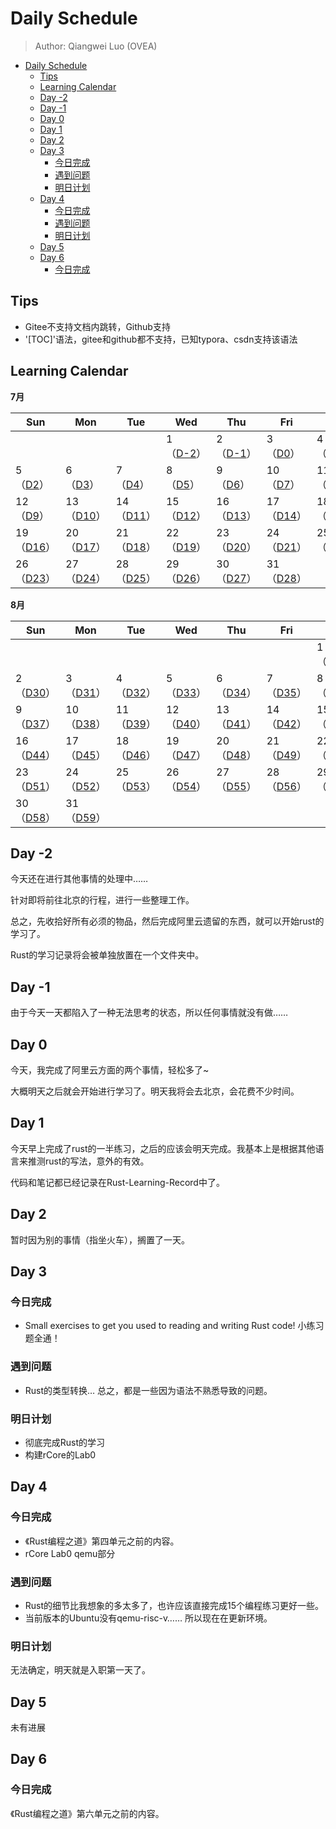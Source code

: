 # Daily Schedule

> Author: Qiangwei Luo (OVEA)

<!-- TOC -->

- [Daily Schedule](#daily-schedule)
    - [Tips](#tips)
    - [Learning Calendar](#learning-calendar)
    - [Day -2](#day--2)
    - [Day -1](#day--1)
    - [Day 0](#day-0)
    - [Day 1](#day-1)
    - [Day 2](#day-2)
    - [Day 3](#day-3)
        - [今日完成](#今日完成)
        - [遇到问题](#遇到问题)
        - [明日计划](#明日计划)
    - [Day 4](#day-4)
        - [今日完成](#今日完成-1)
        - [遇到问题](#遇到问题-1)
        - [明日计划](#明日计划-1)
    - [Day 5](#day-5)
    - [Day 6](#day-6)
        - [今日完成](#今日完成-2)

<!-- /TOC -->

## Tips

* Gitee不支持文档内跳转，Github支持
* '[TOC]'语法，gitee和github都不支持，已知typora、csdn支持该语法

## Learning Calendar

**7月**

| Sun                   | Mon                   | Tue                   | Wed                   | Thu                   | Fri                   | Sat                   |
| --------------------- | --------------------- | --------------------- | --------------------- | --------------------- | --------------------- | --------------------- |
|                       |                       |                       | 1<br/>（[D-2](#Day--2)）  | 2<br/>（[D-1](#Day--1)）  | 3<br/>（[D0](#Day-0)）    | 4<br>（[D1](#Day-1)）     |
| 5<br/>（[D2](#Day-2)）    | 6<br/>（[D3](#Day-3)）    | 7<br/>（[D4](#Day-4)）    | 8<br/>（[D5](#Day-5)）    | 9<br/>（[D6](#Day-6)）    | 10<br/>（[D7](#Day-7)）   | 11<br/>（[D8](#Day-8)）   |
| 12<br/>（[D9](#Day-9)）   | 13<br/>（[D10](#Day-10)） | 14<br/>（[D11](#Day-11)） | 15<br/>（[D12](#Day-12)） | 16<br/>（[D13](#Day-13)） | 17<br/>（[D14](#Day-14)） | 18<br/>（[D15](#Day-15)） |
| 19<br/>（[D16](#Day-16)） | 20<br/>（[D17](#Day-17)） | 21<br/>（[D18](#Day-18)） | 22<br/>（[D19](#Day-19)） | 23<br/>（[D20](#Day-20)） | 24<br/>（[D21](#Day-21)） | 25<br/>（[D22](#Day-22)） |
| 26<br/>（[D23](#Day-23)） | 27<br/>（[D24](#Day-24)） | 28<br/>（[D25](#Day-25)） | 29<br/>（[D26](#Day-26)） | 30<br/>（[D27](#Day-27)） | 31<br/>（[D28](#Day-28)） |                       |

**8月**

| Sun                   | Mon                   | Tue                   | Wed                   | Thu                   | Fri                   | Sat                   |
| --------------------- | --------------------- | --------------------- | --------------------- | --------------------- | --------------------- | --------------------- |
|                       |                       |                       |                       |                       |                       | 1<br/>（[D29](#Day-29)）  |
| 2<br/>（[D30](#Day-30)）  | 3<br/>（[D31](#Day-31)）  | 4<br/>（[D32](#Day-32)）  | 5<br/>（[D33](#Day-33)）  | 6<br/>（[D34](#Day-34)）  | 7<br/>（[D35](#Day-35)）  | 8<br/>（[D36](#Day-36)）  |
| 9<br/>（[D37](#Day-37)）  | 10<br/>（[D38](#Day-38)） | 11<br/>（[D39](#Day-39)） | 12<br/>（[D40](#Day-40)） | 13<br/>（[D41](#Day-41)） | 14<br/>（[D42](#Day-42)） | 15<br/>（[D43](#Day-43)） |
| 16<br/>（[D44](#Day-44)） | 17<br/>（[D45](#Day-45)） | 18<br/>（[D46](#Day-46)） | 19<br/>（[D47](#Day-47)） | 20<br/>（[D48](#Day-48)） | 21<br/>（[D49](#Day-49)） | 22<br/>（[D50](#Day-50)） |
| 23<br/>（[D51](#Day-51)） | 24<br/>（[D52](#Day-52)） | 25<br/>（[D53](#Day-53)） | 26<br/>（[D54](#Day-54)） | 27<br/>（[D55](#Day-55)） | 28<br/>（[D56](#Day-56)） | 29<br/>（[D57](#Day-57)） |
| 30<br/>（[D58](#Day-58)） | 31<br/>（[D59](#Day-59)） |                       |                       |                       |                       |                       |



## Day -2

今天还在进行其他事情的处理中……

针对即将前往北京的行程，进行一些整理工作。

总之，先收拾好所有必须的物品，然后完成阿里云遗留的东西，就可以开始rust的学习了。

Rust的学习记录将会被单独放置在一个文件夹中。



## Day -1

由于今天一天都陷入了一种无法思考的状态，所以任何事情就没有做……



## Day 0

今天，我完成了阿里云方面的两个事情，轻松多了~ 

大概明天之后就会开始进行学习了。明天我将会去北京，会花费不少时间。



## Day 1

今天早上完成了rust的一半练习，之后的应该会明天完成。我基本上是根据其他语言来推测rust的写法，意外的有效。

代码和笔记都已经记录在Rust-Learning-Record中了。



## Day 2

暂时因为别的事情（指坐火车），搁置了一天。



## Day 3

### 今日完成

* Small exercises to get you used to reading and writing Rust code! 小练习题全通！

### 遇到问题

* Rust的类型转换… 总之，都是一些因为语法不熟悉导致的问题。

### 明日计划

* 彻底完成Rust的学习
* 构建rCore的Lab0

## Day 4

### 今日完成

* 《Rust编程之道》第四单元之前的内容。
* rCore Lab0 qemu部分

### 遇到问题

* Rust的细节比我想象的多太多了，也许应该直接完成15个编程练习更好一些。
* 当前版本的Ubuntu没有qemu-risc-v…… 所以现在在更新环境。

### 明日计划

无法确定，明天就是入职第一天了。



## Day 5

未有进展



## Day 6

### 今日完成

《Rust编程之道》第六单元之前的内容。